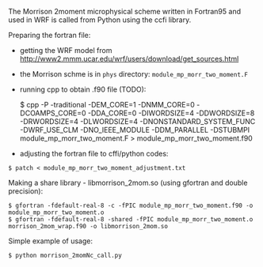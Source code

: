 The Morrison 2moment microphysical scheme written in Fortran95 and used in WRF is called from Python using the ccfi library.

Preparing the fortran file:
  * getting the WRF model from http://www2.mmm.ucar.edu/wrf/users/download/get_sources.html
  * the Morrison schme is in `phys` directory: `module_mp_morr_two_moment.F`
  * running cpp to obtain .f90 file (TODO):
   
    $ cpp -P -traditional -DEM_CORE=1 -DNMM_CORE=0 -DCOAMPS_CORE=0 -DDA_CORE=0 -DIWORDSIZE=4 -DDWORDSIZE=8 -DRWORDSIZE=4 -DLWORDSIZE=4 -DNONSTANDARD_SYSTEM_FUNC -DWRF_USE_CLM -DNO_IEEE_MODULE  -DDM_PARALLEL -DSTUBMPI module_mp_morr_two_moment.F > module_mp_morr_two_moment.f90
   
   * adjusting the fortran file to cffi/python codes:
   
    $ patch < module_mp_morr_two_moment_adjustment.txt

Making a share library - libmorrison_2mom.so (using gfortran and double precision):

    $ gfortran -fdefault-real-8 -c -fPIC module_mp_morr_two_moment.f90 -o module_mp_morr_two_moment.o
    $ gfortran -fdefault-real-8 -shared -fPIC module_mp_morr_two_moment.o morrison_2mom_wrap.f90 -o libmorrison_2mom.so

Simple example of usage:
 
    $ python morrison_2momNc_call.py